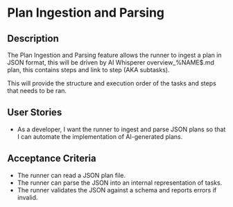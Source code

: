# Plan Ingestion and Parsing

## Description

The Plan Ingestion and Parsing feature allows the runner to ingest a plan in JSON format, this will be driven by AI Whisperer overview_%NAME$.md plan, this contains steps and link to step (AKA subtasks).

This will provide the structure and execution order of the tasks and steps that needs to be ran.

## User Stories

- As a developer, I want the runner to ingest and parse JSON plans so that I can automate the implementation of AI-generated plans.

## Acceptance Criteria

- The runner can read a JSON plan file.
- The runner can parse the JSON into an internal representation of tasks.
- The runner validates the JSON against a schema and reports errors if invalid.
